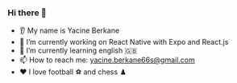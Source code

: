 ### Hi there 👋
* 👂 My name is Yacine Berkane
* 🔭 I’m currently working on React Native with Expo and React.js
* 🌱 I’m currently learning english 🇬🇧
* 📫 How to reach me: yacine.berkane66s@gmail.com
* ❤️ I love football ⚽️ and chess ♟️

<!--
**YassMaldini/YassMaldini** is a ✨ _special_ ✨ repository because its `README.md` (this file) appears on your GitHub profile.

Here are some ideas to get you started:

- 🔭 I’m currently working on ...
- 🌱 I’m currently learning ...
- 👯 I’m looking to collaborate on ...
- 🤔 I’m looking for help with ...
- 💬 Ask me about ...
- 📫 How to reach me: ...
- 😄 Pronouns: ...
- ⚡ Fun fact: ...
-->
